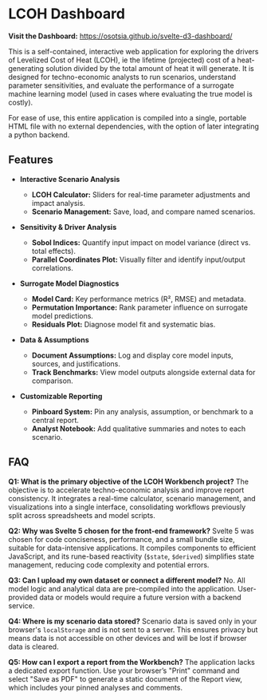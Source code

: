 # LCOH Dashboard

**Visit the Dashboard:** https://osotsia.github.io/svelte-d3-dashboard/

This is a self-contained, interactive web application for exploring the drivers of Levelized Cost of Heat (LCOH), ie the lifetime (projected) cost of a heat-generating solution divided by the total amount of heat it will generate. It is designed for techno-economic analysts to run scenarios, understand parameter sensitivities, and evaluate the performance of a surrogate machine learning model (used in cases where evaluating the true model is costly).

For ease of use, this entire application is compiled into a single, portable HTML file with no external dependencies, with the option of later integrating a python backend.

## Features

*   **Interactive Scenario Analysis**
    *   **LCOH Calculator:** Sliders for real-time parameter adjustments and impact analysis.
    *   **Scenario Management:** Save, load, and compare named scenarios.

*   **Sensitivity & Driver Analysis**
    *   **Sobol Indices:** Quantify input impact on model variance (direct vs. total effects).
    *   **Parallel Coordinates Plot:** Visually filter and identify input/output correlations.

*   **Surrogate Model Diagnostics**
    *   **Model Card:** Key performance metrics (R², RMSE) and metadata.
    *   **Permutation Importance:** Rank parameter influence on surrogate model predictions.
    *   **Residuals Plot:** Diagnose model fit and systematic bias.

*   **Data & Assumptions**
    *   **Document Assumptions:** Log and display core model inputs, sources, and justifications.
    *   **Track Benchmarks:** View model outputs alongside external data for comparison.

*   **Customizable Reporting**
    *   **Pinboard System:** Pin any analysis, assumption, or benchmark to a central report.
    *   **Analyst Notebook:** Add qualitative summaries and notes to each scenario.

## **FAQ**

**Q1: What is the primary objective of the LCOH Workbench project?**
The objective is to accelerate techno-economic analysis and improve report consistency. It integrates a real-time calculator, scenario management, and visualizations into a single interface, consolidating workflows previously split across spreadsheets and model scripts.

**Q2: Why was Svelte 5 chosen for the front-end framework?**
Svelte 5 was chosen for code conciseness, performance, and a small bundle size, suitable for data-intensive applications. It compiles components to efficient JavaScript, and its rune-based reactivity (`$state`, `$derived`) simplifies state management, reducing code complexity and potential errors.

**Q3: Can I upload my own dataset or connect a different model?**
No. All model logic and analytical data are pre-compiled into the application. User-provided data or models would require a future version with a backend service.

**Q4: Where is my scenario data stored?**
Scenario data is saved only in your browser's `localStorage` and is not sent to a server. This ensures privacy but means data is not accessible on other devices and will be lost if browser data is cleared.

**Q5: How can I export a report from the Workbench?**
The application lacks a dedicated export function. Use your browser’s "Print" command and select "Save as PDF" to generate a static document of the Report view, which includes your pinned analyses and comments.